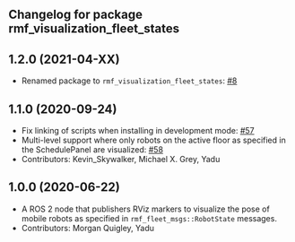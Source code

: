 ## Changelog for package rmf_visualization_fleet_states

1.2.0 (2021-04-XX)
------------------
* Renamed package to `rmf_visualization_fleet_states`: [#8](https://github.com/open-rmf/rmf_visualization/pull/8)

1.1.0 (2020-09-24)
------------------
* Fix linking of scripts when installing in development mode: [#57](https://github.com/osrf/rmf_schedule_visualizer/pull/57)
* Multi-level support where only robots on the active floor as specified in the SchedulePanel are visualized: [#58](https://github.com/osrf/rmf_schedule_visualizer/pull/58)
* Contributors: Kevin_Skywalker, Michael X. Grey, Yadu

1.0.0 (2020-06-22)
------------------
* A ROS 2 node that publishers RViz markers to visualize the pose of mobile robots as specified in `rmf_fleet_msgs::RobotState` messages.
* Contributors: Morgan Quigley, Yadu
